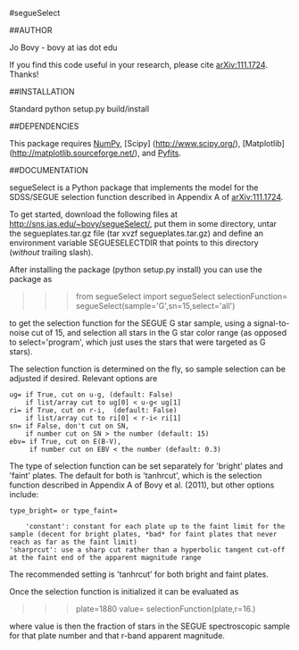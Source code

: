 #segueSelect

##AUTHOR

Jo Bovy - bovy at ias dot edu

If you find this code useful in your research, please cite
[arXiv:111.1724](http://arxiv.org/abs/1111.1724). Thanks!


##INSTALLATION

Standard python setup.py build/install


##DEPENDENCIES

This package requires [NumPy](http://numpy.scipy.org/), [Scipy] (http://www.scipy.org/), [Matplotlib] (http://matplotlib.sourceforge.net/), and [Pyfits](http://www.stsci.edu/resources/software_hardware/pyfits).


##DOCUMENTATION

segueSelect is a Python package that implements the model for the
SDSS/SEGUE selection function described in Appendix A of
[arXiv:111.1724](http://arxiv.org/abs/1111.1724). 

To get started, download the following files at
http://sns.ias.edu/~bovy/segueSelect/, put them in some directory,
untar the segueplates.tar.gz file (tar xvzf segueplates.tar.gz) and
define an environment variable SEGUESELECTDIR that points to this
directory (*without* trailing slash).

After installing the package (python setup.py install) you can use the
package as

>>>from segueSelect import segueSelect
>>> selectionFunction= segueSelect(sample='G',sn=15,select='all')

to get the selection function for the SEGUE G star sample, using a
signal-to-noise cut of 15, and selection all stars in the G star color
range (as opposed to select='program', which just uses the stars that
were targeted as G stars).

The selection function is determined on the fly, so sample selection
can be adjusted if desired. Relevant options are

    ug= if True, cut on u-g, (default: False)
    	if list/array cut to ug[0] < u-g< ug[1]
    ri= if True, cut on r-i,  (default: False)
    	if list/array cut to ri[0] < r-i< ri[1]
    sn= if False, don't cut on SN, 
    	if number cut on SN > the number (default: 15)
    ebv= if True, cut on E(B-V), 
    	 if number cut on EBV < the number (default: 0.3)

The type of selection function can be set separately for 'bright'
plates and 'faint' plates. The default for both is 'tanhrcut', which
is the selection function described in Appendix A of Bovy et
al. (2011), but other options include:

    type_bright= or type_faint=
    
        'constant': constant for each plate up to the faint limit for the sample (decent for bright plates, *bad* for faint plates that never reach as far as the faint limit)
	'sharprcut': use a sharp cut rather than a hyperbolic tangent cut-off at the faint end of the apparent magnitude range

The recommended setting is 'tanhrcut' for both bright and faint plates.


Once the selection function is initialized it can be evaluated as

>>>plate=1880
>> value= selectionFunction(plate,r=16.)

where value is then the fraction of stars in the SEGUE spectroscopic
sample for that plate number and that r-band apparent magnitude.


